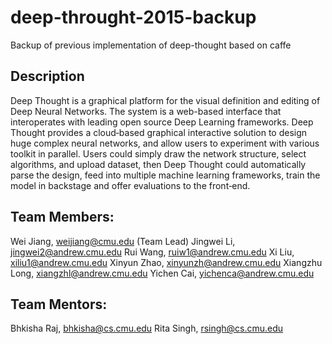 # deep-throught-2015-backup
Backup of previous implementation of deep-thought based on caffe

## Description
Deep Thought is a graphical platform for the visual definition and editing of Deep Neural Networks. The system is a web-based interface that interoperates with leading open source Deep Learning frameworks. Deep Thought provides a cloud‐based graphical interactive solution to design huge complex neural networks, and allow users to experiment with various toolkit in parallel. Users could simply draw the network structure, select algorithms, and upload dataset, then Deep Thought could automatically parse the design, feed into multiple machine learning frameworks, train the model in  backstage and offer evaluations to the front‐end.

## Team Members:
Wei Jiang, weijiang@cmu.edu (Team Lead)
Jingwei Li, jingwei2@andrew.cmu.edu
Rui Wang,  ruiw1@andrew.cmu.edu
Xi Liu, xiliu1@andrew.cmu.edu
Xinyun Zhao, xinyunzh@andrew.cmu.edu
Xiangzhu Long, xiangzhl@andrew.cmu.edu
Yichen Cai, yichenca@andrew.cmu.edu

## Team Mentors:
Bhkisha Raj, bhkisha@cs.cmu.edu
Rita Singh, rsingh@cs.cmu.edu
